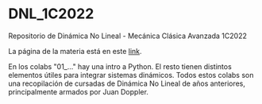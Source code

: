 # DNL_1C2022

Repositorio de Dinámica No Lineal - Mecánica Clásica Avanzada 1C2022 

La página de la materia está en este <a href="http://materias.df.uba.ar/dnla2022c1/">link</a>. 

En los colabs "01_..." hay una intro a Python. El resto tienen distintos elementos útiles para integrar sistemas dinámicos. Todos estos colabs son una recopilación de cursadas de Dinámica No Lineal de años anteriores, principalmente armados por Juan Doppler.

